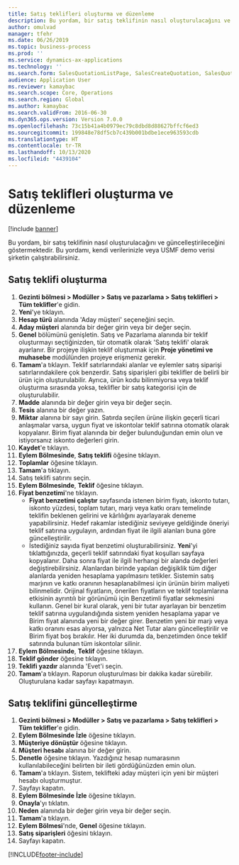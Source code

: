 ```yaml
---
title: Satış teklifleri oluşturma ve düzenleme
description: Bu yordam, bir satış teklifinin nasıl oluşturulacağını ve güncelleştirileceğini göstermektedir.
author: omulvad
manager: tfehr
ms.date: 06/26/2019
ms.topic: business-process
ms.prod: ''
ms.service: dynamics-ax-applications
ms.technology: ''
ms.search.form: SalesQuotationListPage, SalesCreateQuotation, SalesQuotationTable, SalesQuotationTotals, SalesQuotationPriceSimulation, SalesQuotationEditLines, SrsReportViewerForm, smmSetNumSeqIfManual, CustTable, SalesTable, CustQuotationConfirmationJournal, CustQuotationJournal, CustSalesLines, SalesQuotationCopying, SalesQuotationDeleteQuotations, SalesQuotationListPagePreviewPane, SalesQuotationTypeGroup
audience: Application User
ms.reviewer: kamaybac
ms.search.scope: Core, Operations
ms.search.region: Global
ms.author: kamaybac
ms.search.validFrom: 2016-06-30
ms.dyn365.ops.version: Version 7.0.0
ms.openlocfilehash: 73c15b41a4b0979ec79c8dbd8d88627bffcf6ed3
ms.sourcegitcommit: 199848e78df5cb7c439b001bdbe1ece963593cdb
ms.translationtype: HT
ms.contentlocale: tr-TR
ms.lasthandoff: 10/13/2020
ms.locfileid: "4439104"
---
```

# <a name="create-and-edit-sales-quotations"></a>Satış teklifleri oluşturma ve düzenleme

[!include [banner](../../includes/banner.md)]

Bu yordam, bir satış teklifinin nasıl oluşturulacağını ve güncelleştirileceğini göstermektedir. Bu yordamı, kendi verilerinizle veya USMF demo verisi şirketin çalıştırabilirsiniz.


## <a name="create-a-sales-quotation"></a>Satış teklifi oluşturma
1. **Gezinti bölmesi > Modüller > Satış ve pazarlama > Satış teklifleri > Tüm teklifler**'e gidin.
2. **Yeni**'ye tıklayın.
3. **Hesap türü** alanında 'Aday müşteri' seçeneğini seçin.
4. **Aday müşteri** alanında bir değer girin veya bir değer seçin.
5. **Genel** bölümünü genişletin. Satış ve Pazarlama alanında bir teklif oluşturmayı seçtiğinizden, tür otomatik olarak 'Satış teklifi' olarak ayarlanır. Bir projeye ilişkin teklif oluşturmak için **Proje yönetimi ve muhasebe** modülünden projeye erişmeniz gerekir.
6. **Tamam**'a tıklayın. Teklif satırlarındaki alanlar ve eylemler satış siparişi satırlarındakilere çok benzerdir.   Satış siparişleri gibi teklifler de belirli bir ürün için oluşturulabilir. Ayrıca, ürün kodu bilinmiyorsa veya teklif oluşturma sırasında yoksa, teklifler bir satış kategorisi için de oluşturulabilir.     
7. **Madde** alanında bir değer girin veya bir değer seçin.
8. **Tesis** alanına bir değer yazın.
9. **Miktar** alanına bir sayı girin. Satırda seçilen ürüne ilişkin geçerli ticari anlaşmalar varsa, uygun fiyat ve iskontolar teklif satırına otomatik olarak kopyalanır. Birim fiyat alanında bir değer bulunduğundan emin olun ve istiyorsanız iskonto değerleri girin. 
10. **Kaydet**'e tıklayın.
11. **Eylem Bölmesinde**, **Satış teklifi** öğesine tıklayın.
12. **Toplamlar** öğesine tıklayın.
13. **Tamam**'a tıklayın.
14. Satış teklifi satırını seçin.
15. **Eylem Bölmesinde**, **Teklif** öğesine tıklayın.
16. **Fiyat benzetimi**'ne tıklayın.
    - **Fiyat benzetimi çalıştır** sayfasında istenen birim fiyatı, iskonto tutarı, iskonto yüzdesi, toplam tutarı, marjı veya katkı oranı temelinde teklifin beklenen gelirini ve kârlılığını ayarlayarak deneme yapabilirsiniz. Hedef rakamlar istediğiniz seviyeye geldiğinde öneriyi teklif satırına uygulayın, ardından fiyat ile ilgili alanları buna göre güncelleştirilir.  
    - İstediğiniz sayıda fiyat benzetimi oluşturabilirsiniz. **Yeni**'yi tıklattığınızda, geçerli teklif satırındaki fiyat koşulları sayfaya kopyalanır. Daha sonra fiyat ile ilgili herhangi bir alanda değerleri değiştirebilirsiniz. Alanlardan birinde yapılan değişiklik tüm diğer alanlarda yeniden hesaplama yapılmasını tetikler. Sistemin satış marjının ve katkı oranının hesaplanabilmesi için ürünün birim maliyeti bilinmelidir. Orijinal fiyatların, önerilen fiyatların ve teklif toplamlarına etkisinin ayrıntılı bir görünümü için Benzetimli fiyatlar sekmesini kullanın. Genel bir kural olarak, yeni bir tutar ayarlayan bir benzetim teklif satırına uygulandığında sistem yeniden hesaplama yapar ve Birim fiyat alanında yeni bir değer girer. Benzetim yeni bir marjı veya katkı oranını esas alıyorsa, yalnızca Net Tutar alanı güncelleştirilir ve Birim fiyat boş bırakılır. Her iki durumda da, benzetimden önce teklif satırında bulunan tüm iskontolar silinir.
17. **Eylem Bölmesinde**, **Teklif** öğesine tıklayın.
18. **Teklif gönder** öğesine tıklayın.
19. **Teklifi yazdır** alanında 'Evet'i seçin.
20. **Tamam**'a tıklayın. Raporun oluşturulması bir dakika kadar sürebilir. Oluşturulana kadar sayfayı kapatmayın.

## <a name="update-a-sales-quotation"></a>Satış teklifini güncelleştirme
1. **Gezinti bölmesi > Modüller > Satış ve pazarlama > Satış teklifleri > Tüm teklifler**'e gidin.
2. **Eylem Bölmesinde** **İzle** öğesine tıklayın.
3. **Müşteriye dönüştür** öğesine tıklayın.
4. **Müşteri hesabı** alanına bir değer girin.
5. **Denetle** öğesine tıklayın. Yazdığınız hesap numarasının kullanılabileceğini belirten bir ileti gördüğünüzden emin olun.  
6. **Tamam**'a tıklayın. Sistem, teklifteki aday müşteri için yeni bir müşteri hesabı oluşturmuştur.  
7. Sayfayı kapatın.
8. **Eylem Bölmesinde** **İzle** öğesine tıklayın.
9. **Onayla**'yı tıklatın.
10. **Neden** alanında bir değer girin veya bir değer seçin.
11. **Tamam**'a tıklayın.
12. **Eylem Bölmesi**'nde, **Genel** öğesine tıklayın.
13. **Satış siparişleri** öğesini tıklayın.
14. Sayfayı kapatın.



[!INCLUDE[footer-include](../../../includes/footer-banner.md)]